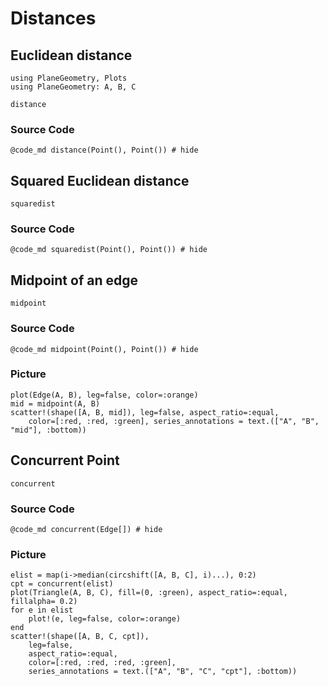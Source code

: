 # Distances

## Euclidean distance

```@setup 1
using PlaneGeometry, Plots
using PlaneGeometry: A, B, C
```

```@docs
distance
```

### Source Code

```@example 1
@code_md distance(Point(), Point()) # hide
```

## Squared Euclidean distance

```@docs
squaredist
```

### Source Code

```@example 1
@code_md squaredist(Point(), Point()) # hide
```

## Midpoint of an edge

```@docs
midpoint
```

### Source Code

```@example 1
@code_md midpoint(Point(), Point()) # hide
```
### Picture

```@example 1
plot(Edge(A, B), leg=false, color=:orange)
mid = midpoint(A, B)
scatter!(shape([A, B, mid]), leg=false, aspect_ratio=:equal, 
    color=[:red, :red, :green], series_annotations = text.(["A", "B", "mid"], :bottom))
```

## Concurrent Point

```@docs
concurrent
```

### Source Code

```@example 1
@code_md concurrent(Edge[]) # hide
```
### Picture

```@example 1
elist = map(i->median(circshift([A, B, C], i)...), 0:2)
cpt = concurrent(elist)
plot(Triangle(A, B, C), fill=(0, :green), aspect_ratio=:equal, fillalpha= 0.2)
for e in elist
    plot!(e, leg=false, color=:orange)
end
scatter!(shape([A, B, C, cpt]), 
    leg=false,
    aspect_ratio=:equal, 
    color=[:red, :red, :red, :green], 
    series_annotations = text.(["A", "B", "C", "cpt"], :bottom))
```
